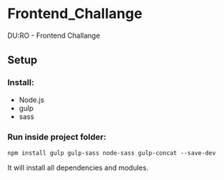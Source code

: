# Frontend_Challange
DU:RO - Frontend Challange

## Setup

### Install:
- Node.js
- gulp
- sass

### Run inside project folder:
```
npm install gulp gulp-sass node-sass gulp-concat --save-dev
```
It will install all dependencies and modules.

